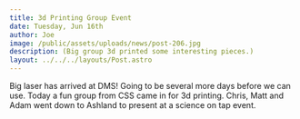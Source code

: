 ```yaml
---
title: 3d Printing Group Event
date: Tuesday, Jun 16th
author: Joe
image: /public/assets/uploads/news/post-206.jpg
description: (Big group 3d printed some interesting pieces.)
layout: ../../../layouts/Post.astro
---
```


Big laser has arrived at DMS!  Going to be several more days before we can use.   Today a fun group from CSS came in for 3d printing.  Chris, Matt and Adam went down to Ashland to present at a science on tap event.
